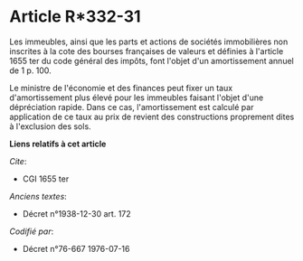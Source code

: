 # Article R*332-31

Les immeubles, ainsi que les parts et actions de sociétés immobilières non inscrites à la cote des bourses françaises de
valeurs et définies à l'article 1655 ter du code général des impôts, font l'objet d'un amortissement annuel de 1 p. 100.

Le ministre de l'économie et des finances peut fixer un taux d'amortissement plus élevé pour les immeubles faisant l'objet
d'une dépréciation rapide. Dans ce cas, l'amortissement est calculé par application de ce taux au prix de revient des
constructions proprement dites à l'exclusion des sols.

**Liens relatifs à cet article**

_Cite_:

  - CGI 1655 ter

_Anciens textes_:

  - Décret n°1938-12-30 art. 172

_Codifié par_:

  - Décret n°76-667 1976-07-16
